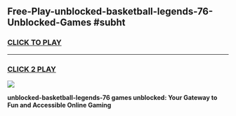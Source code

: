 
## Free-Play-unblocked-basketball-legends-76-Unblocked-Games #subht
<h3>
<a href="https://news.freeplayer.one?title=unblocked-basketball-legends-76&ref=8M">CLICK TO PLAY</a></h3>
<hr>

<h3>
<a href="https://news.freeplayer.one?title=unblocked-basketball-legends-76&ref=8M">CLICK 2 PLAY</a>
  
</h3>

<a href="https://news.freeplayer.one?title=unblocked-basketball-legends-76&ref=8M"><img src="https://clearcache.store/games.png"></a>


**unblocked-basketball-legends-76 games unblocked: Your Gateway to Fun and Accessible Online Gaming**
